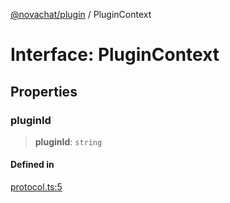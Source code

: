 [@novachat/plugin](../packages.md) / PluginContext

# Interface: PluginContext

## Properties

### pluginId

> **pluginId**: `string`

#### Defined in

[protocol.ts:5](https://github.com/rxliuli/novachat/blob/b423327ab0f911302f2f2b05ace9a3a4a3e8ff91/packages/plugin/src/protocol.ts#L5)
